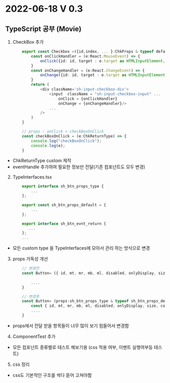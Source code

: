 2022-06-18 V 0.3
================

TypeScript 공부 (Movie)
-------------------

1. CheckBox 추가

    ```typescript        
        export const Checkbox =({id,index, ... }:ChkProps & typeof defaultProps) => {
            const onClickHandler = (e:React.MouseEvent) => {
                onClick({id: id, target : e.target as HTMLInputElement, index : index, checked : (e.target as HTMLInputElement).checked });
            }
            const onChangeHandler = (e:React.ChangeEvent) => {
                onChange({id: id, target : e.target as HTMLInputElement, index : index, checked : (e.target as HTMLInputElement).checked });
            }
            return (
                <div className='sh-input-checkbox-div'>
                    <input	className = "sh-input-checkbox-input" ...
                        onClick = {onClickHandler}
                        onChange = {onChangeHandler}/>
                    ...
                />
            )
        }

        // props : onClick > checkBoxOnClick
        const checkBoxOnClick = (e:ChkReturnType) => {
            console.log("checkBoxOnClick");
            console.log(e);
        }
    ```
* ChkReturnType custom 제작 
* eventHandle 추가하여 필요한 정보만 전달(기존 컴포넌트도 모두 변경)

2. TypeInterfaces.tsx

    ```typescript
        export interface sh_btn_props_type {
            ...
        };

        export const sh_btn_props_default = {	
            ...
        };

        export interface sh_btn_evnt_return {	
           ...
        };
        ...
    ```

* 모든 custom type 을 TypeInterfaces에 모아서 관리 하는 방식으로 변경

3. props 가독성 개선

    ```typescript
        // 변경전
        const Button= ({ id, mt, mr, mb, ml, disabled, onlyDisplay, size, color, filled, innerImage, value, icon, hidden, onClick }:sh_btn_props_type & typeof sh_btn_props_default) => { 
        
            ....
        }

        // 변경후
        const Button= (props:sh_btn_props_type & typeof sh_btn_props_default) => { 
            const { id, mt, mr, mb, ml, disabled, onlyDisplay, size, color, filled, innerImage, value, icon, hidden, onClick } = props;
            ....
        }
    ```

* props에서 전달 받을 항목들이 너무 많이 보기 힘들어서 변경함


4. ComponentTest 추가

* 모든 컴포넌트 종류별로 테스트 해보기용 (css 적용 여부, 이벤트 실행여부등 테스트)


5. css 정리 

* css도 기본적인 구조를 싹다 뜯어 고쳐야함


